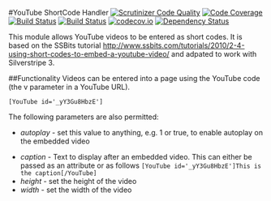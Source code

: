 #YouTube ShortCode Handler
[![Scrutinizer Code Quality](https://scrutinizer-ci.com/g/gordonbanderson/weboftalent-youtube/badges/quality-score.png?b=3.1)](https://scrutinizer-ci.com/g/gordonbanderson/weboftalent-youtube/?branch=3.1)
[![Code Coverage](https://scrutinizer-ci.com/g/gordonbanderson/weboftalent-youtube/badges/coverage.png?b=3.1)](https://scrutinizer-ci.com/g/gordonbanderson/weboftalent-youtube/?branch=3.1)
[![Build Status](https://scrutinizer-ci.com/g/gordonbanderson/weboftalent-youtube/badges/build.png?b=3.1)](https://scrutinizer-ci.com/g/gordonbanderson/weboftalent-youtube/build-status/3.1)
[![Build Status](https://travis-ci.org/gordonbanderson/weboftalent-youtube.svg?branch=3.1)](https://travis-ci.org/gordonbanderson/weboftalent-youtube)
[![codecov.io](https://codecov.io/github/gordonbanderson/weboftalent-youtube/coverage.svg?branch=3.1)](https://codecov.io/github/gordonbanderson/weboftalent-youtube?branch=3.1)
[![Dependency Status](https://www.versioneye.com/php/weboftalent:silverstripe-shortcode-youtube/1.0.1/badge?style=flat)](https://www.versioneye.com/php/weboftalent:silverstripe-shortcode-youtube/1.0.1)

This module allows YouTube videos to be entered as short codes.  It is based on
the SSBits tutorial
http://www.ssbits.com/tutorials/2010/2-4-using-short-codes-to-embed-a-youtube-video/
and adpated to work with Silverstripe 3.

##Functionality
Videos can be entered into a page using the YouTube code (the v parameter in a YouTube URL).
```
[YouTube id='_yY3Gu8HbzE']
```
The following parameters are also permitted:
* _autoplay_ - set this value to anything, e.g. 1 or true, to enable autoplay on
the embedded video
- _caption_ - Text to display after an embedded video.  This can either be
passed as an attribute or as follows ```[YouTube id='_yY3Gu8HbzE']This is the
caption[/YouTube]```
- _height_ - set the height of the video
- _width_ - set the width of the video

